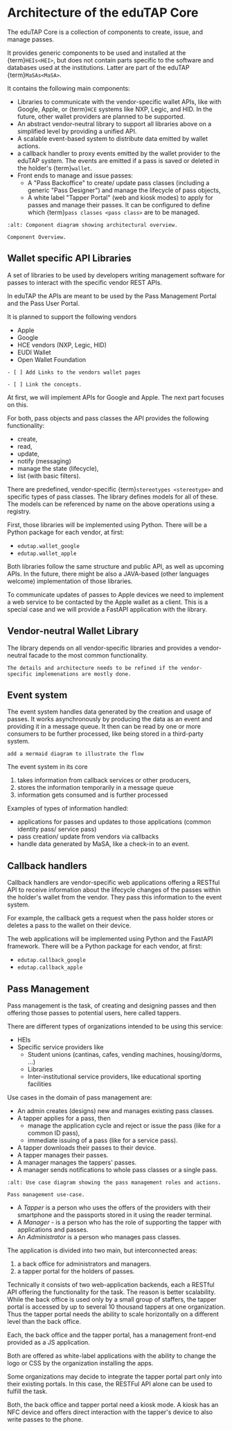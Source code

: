 # Architecture of the eduTAP Core

The eduTAP Core is a collection of components to create, issue, and manage passes.

It provides generic components to be used and installed at the {term}`HEIs<HEI>`, but does not contain parts specific to the software and databases used at the institutions. Latter are part of the eduTAP {term}`MaSAs<MaSA>`.

It contains the following main components:

- Libraries to communicate with the vendor-specific wallet APIs, like with Google, Apple, or {term}`HCE` systems like NXP, Legic, and HID. In the future, other wallet providers are planned to be supported.
- An abstract vendor-neutral library to support all libraries above on a simplified level by providing a unified API.
- A scalable event-based system to distribute data emitted by wallet actions.
- a callback handler to proxy events emitted by the wallet provider to the eduTAP system.
  The events are emitted if a pass is saved or deleted in the holder's {term}`wallet`.
- Front ends to manage and issue passes:
  - A "Pass Backoffice" to create/ update pass classes (including a generic "Pass Designer") and manage the lifecycle of pass objects,
  - A white label "Tapper Portal" (web and kiosk modes) to apply for passes and manage their passes.
    It can be configured to define which {term}`pass classes <pass class>` are to be managed.


```{figure} uml/overview.svg
:alt: Component diagram showing architectural overview.

Component Overview.

```
## Wallet specific API Libraries

A set of libraries to be used by developers writing management software for passes to interact with the specific vendor REST APIs.

In eduTAP the APIs are meant to be used by the Pass Management Portal and the Pass User Portal.

It is planned to support the following vendors

- Apple
- Google
- HCE vendors (NXP, Legic, HID)
- EUDI Wallet
- Open Wallet Foundation

```{todo}
- [ ] Add Links to the vendors wallet pages
```
```{todo}
- [ ] Link the concepts.
```

At first, we will implement APIs for Google and Apple. The next part focuses on this.

For both, pass objects and pass classes the API provides the following functionality:
- create,
- read,
- update,
- notify (messaging)
- manage the state (lifecycle),
- list (with basic filters).

There are predefined, vendor-specific {term}`stereotypes <stereotype>` and specific types of pass classes.
The library defines models for all of these.
The models can be referenced by name on the above operations using a registry.

First, those libraries will be implemented using Python.
There will be a Python package for each vendor, at first:

- `edutap.wallet_google`
- `edutap.wallet_apple`

Both libraries follow the same structure and public API, as well as upcoming APIs.
In the future, there might be also a JAVA-based (other languages welcome) implementation of those libraries.

To communicate updates of passes to Apple devices we need to implement a web service to be contacted by the Apple wallet as a client.
This is a special case and we will provide a FastAPI application with the library.

## Vendor-neutral Wallet Library

The library depends on all vendor-specific libraries and provides a vendor-neutral facade to the most common functionality.

```{todo}
The details and architecture needs to be refined if the vendor-specific implemenations are mostly done.
```

## Event system

The event system handles data generated by the creation and usage of passes.
It works asynchronously by producing the data as an event and providing it in a message queue.
It then can be read by one or more consumers to be further processed, like being stored in a third-party system.

```{todo}
add a mermaid diagram to illustrate the flow
```

The event system in its core

1. takes information from callback services or other producers,
1. stores the information temporarily in a message queue
1. information gets consumed and is further processed

Examples of types of information handled:
- applications for passes and updates to those applications (common identity pass/ service pass)
- pass creation/ update from vendors via callbacks
- handle data generated by MaSA, like a check-in to an event.


## Callback handlers

Callback handlers are vendor-specific web applications offering a RESTful API to receive information about the lifecycle changes of the passes within the holder's wallet from the vendor.
They pass this information to the event system.

For example, the callback gets a request when the pass holder stores or deletes a pass to the wallet on their device.

The web applications will be implemented using Python and the FastAPI framework.
There will be a Python package for each vendor, at first:

- `edutap.callback_google`
- `edutap.callback_apple`

## Pass Management

Pass management is the task, of creating and designing passes and then offering those passes to potential users, here called tappers.

There are different types of organizations intended to be using this service:
- HEIs
- Specific service providers like
  - Student unions (cantinas, cafes, vending machines, housing/dorms, ...)
  - Libraries
  - Inter-institutional service providers, like educational sporting facilities

Use cases in the domain of pass management are:

- An admin creates (designs) new and manages existing pass classes.
- A tapper applies for a pass, then
  - manage the application cycle and reject or issue the pass (like for a common ID pass),
  - immediate issuing of a pass (like for a service pass).
- A tapper downloads their passes to their device.
- A tapper manages their passes.
- A manager manages the tappers' passes.
- A manager sends notifications to whole pass classes or a single pass.

```{figure} uml/pass-management.png
:alt: Use case diagram showing the pass management roles and actions.

Pass management use-case.

```
- A *Tapper* is a person who uses the offers of the providers with their smartphone and the passports stored in it using the reader terminal.
- A *Manager* - is a person who has the role of supporting the tapper with applications and passes.
- An *Administrator* is a person who manages pass classes.

The application is divided into two main, but interconnected areas:

1. a back office for administrators and managers.
1. a tapper portal for the holders of passes.

Technically it consists of two web-application backends, each a RESTful API offering the functionality for the task.
The reason is better scalability.
While the back office is used only by a small group of staffers, the tapper portal is accessed by up to several 10 thousand tappers at one organization.
Thus the tapper portal needs the ability to scale horizontally on a different level than the back office.

Each, the back office and the tapper portal, has a management front-end provided as a JS application.

Both are offered as white-label applications with the ability to change the logo or CSS by the organization installing the apps.

Some organizations may decide to integrate the tapper portal part only into their existing portals.
In this case, the RESTFul API alone can be used to fulfill the task.

Both, the back office and tapper portal need a kiosk mode.
A kiosk has an NFC device and offers direct interaction with the tapper's device to also write passes to the phone.
